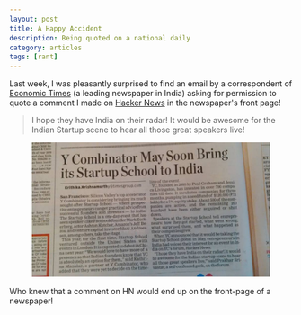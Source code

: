 ```yaml
---
layout: post
title: A Happy Accident
description: Being quoted on a national daily
category: articles
tags: [rant]
---
```


Last week, I was pleasantly surprised to find an email by a correspondent of [Economic Times](http://economictimes.indiatimes.com/) (a leading newspaper in India) asking for permission to quote a comment I made on [Hacker News](https://news.ycombinator.com/item?id=7698688) in the newspaper's front page!

> I hope they have India on their radar! It would be awesome for the Indian Startup scene to hear all those great speakers live!

<figure> <img src="/images/et.jpg"> </figure>

Who knew that a comment on HN would end up on the front-page of a newspaper!
